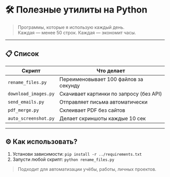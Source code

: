 # 🛠️ Полезные утилиты на Python

> Программы, которые я использую каждый день.  
> Каждая — менее 50 строк. Каждая — экономит часы.

---

## 📋 Список

| Скрипт | Что делает |
|-------|-----------|
| `rename_files.py` | Переименовывает 100 файлов за секунду |
| `download_images.py` | Скачивает картинки по запросу (без API) |
| `send_emails.py` | Отправляет письма автоматически |
| `pdf_merge.py` | Склеивает PDF без сайтов |
| `auto_screenshot.py` | Делает скриншоты каждые 10 сек |

---

## ⚙️ Как использовать?
1. Установи зависимости: `pip install -r ../requirements.txt`
2. Запусти любой скрипт: `python rename_files.py`

> Подходит для автоматизации учёбы, работы, личных проектов.


